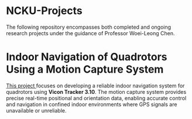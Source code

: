 # NCKU-Projects

The following repository encompasses both completed and ongoing research projects under the guidance of Professor Woei-Leong Chen.

# Indoor Navigation of Quadrotors Using a Motion Capture System

[This project ](https://github.com/Lee-Chun-Yi/NCKU-Quadrotor-Navigation/blob/c2292256f3e641feb2b8fff336402041ceb46454/Quadrotor%20Control%20System.md)focuses on developing a reliable indoor navigation system for quadrotors using **Vicon Tracker 3.10**. The motion capture system provides precise real-time positional and orientation data, enabling accurate control and navigation in confined indoor environments where GPS signals are unavailable or unreliable.
